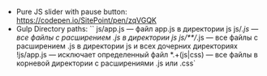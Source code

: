 * Pure JS slider with pause button: https://codepen.io/SitePoint/pen/zqVGQK
* Gulp Directory paths:
``
js/app.js — файл app.js в директории js
js/*.js — все файлы с расширением .js в директории js
js/**/*.js — все файлы с расширением .js в директории js и всех дочерних директориях
!js/app.js — исключает определенный файл
*.+(js|css) — все файлы в корневой директории с расширениями .js или .css`

```
